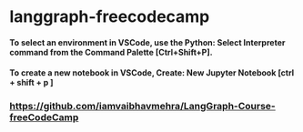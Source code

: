 # langgraph-freecodecamp

#### To select an environment in VSCode, use the Python: Select Interpreter command from the Command Palette [Ctrl+Shift+P].
#### To create a new notebook in VSCode, Create: New Jupyter Notebook [ctrl + shift + p ] 

###  https://github.com/iamvaibhavmehra/LangGraph-Course-freeCodeCamp
